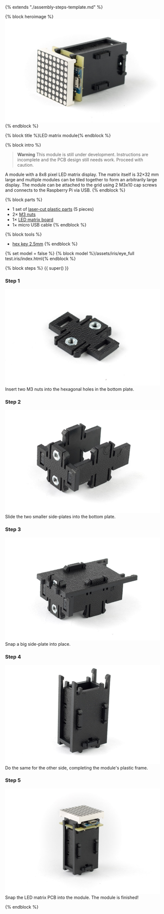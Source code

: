 {% extends "./assembly-steps-template.md" %}

{% block heroimage %}
![](/images/led-matrix-module/hero.jpg)
{% endblock %}

{% block title %}LED matrix module{% endblock %}

{% block intro %}
> **Warning** This module is still under development. Instructions are
> incomplete and the PCB design still needs work. Proceed with caution.

A module with a 8x8 pixel LED matrix display. The matrix itself is 32&times;32
mm large and multiple modules can be tiled together to form an arbitrarily large
display. The module can be attached to the grid using 2 M3x10 cap screws and
connects to the Raspberry Pi via USB.
{% endblock %}

{% block parts %}
* 1 set of [laser-cut plastic parts](./appendix/custom-components.md#led-matrix-module) (5 pieces)
* 2&times; [M3 nuts](./appendix/vendor-components.md#fasteners)
* 1&times; [LED matrix board](./appendix/custom-components.md#led-matrix-pcb)
* 1&times; micro USB cable
{% endblock %}

{% block tools %}
* [hex key 2.5mm](./appendix/tools.md#hex-key)
{% endblock %}

{% set model = false %}
{% block model %}/assets/iris/eye_full test.iris/index.html{% endblock %}

{% block steps %}
{{ super() }}

### Step 1
![](/images/led-matrix-module/1.jpg)
Insert two M3 nuts into the hexagonal holes in the bottom plate.

### Step 2
![](/images/led-matrix-module/2.jpg)
Slide the two smaller side-plates into the bottom plate.

### Step 3
![](/images/led-matrix-module/3.jpg)
Snap a big side-plate into place.

### Step 4
![](/images/led-matrix-module/4.jpg)
Do the same for the other side, completing the module's plastic frame.

### Step 5
![](/images/led-matrix-module/5.jpg)
Snap the LED matrix PCB into the module. The module is finished!

{% endblock %}
